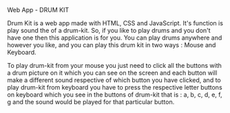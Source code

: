 Web App - DRUM KIT

Drum Kit is a web app made with HTML, CSS and JavaScript. It's function is play sound the of a drum-kit. So, if you like to play drums and you don't 
have one then this application is for you. You can play drums anywhere and however you like, and you can play this drum kit in two ways : Mouse and Keyboard.

To play drum-kit from your mouse you just need to click all the buttons with a drum picture on it which you can see on the screen and each 
button will make a different sound respective of which button you have clicked, and to play drum-kit from keyboard you have to press the 
respective letter buttons on keyboard which you see in the  buttons of drum-kit that is :  a, b, c, d, e, f, g and the sound would be played 
for that particular button.
